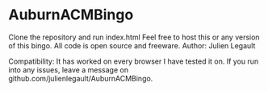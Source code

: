 # AuburnACMBingo

Clone the repository and run index.html
Feel free to host this or any version of this bingo.
All code is open source and freeware.
Author: Julien Legault

Compatibility: It has worked on every browser I have tested it on.
If you run into any issues, leave a message on github.com/julienlegault/AuburnACMBingo.

